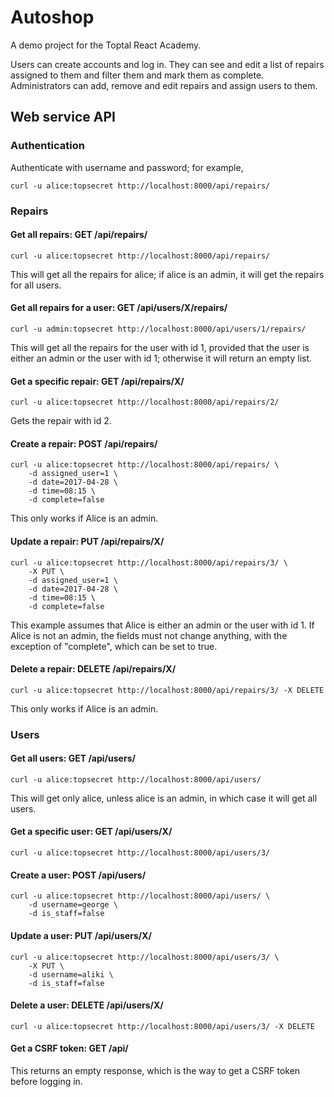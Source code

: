 # Autoshop

A demo project for the Toptal React Academy.

Users can create accounts and log in. They can see and edit a list of repairs
assigned to them and filter them and mark them as complete. Administrators can
add, remove and edit repairs and assign users to them.


## Web service API

### Authentication

Authenticate with username and password; for example,

    curl -u alice:topsecret http://localhost:8000/api/repairs/

### Repairs

#### Get all repairs: GET /api/repairs/

    curl -u alice:topsecret http://localhost:8000/api/repairs/

This will get all the repairs for alice; if alice is an admin, it will get
the repairs for all users.

#### Get all repairs for a user: GET /api/users/X/repairs/

    curl -u admin:topsecret http://localhost:8000/api/users/1/repairs/

This will get all the repairs for the user with id 1, provided that the user is
either an admin or the user with id 1; otherwise it will return an empty list.

#### Get a specific repair: GET /api/repairs/X/

    curl -u alice:topsecret http://localhost:8000/api/repairs/2/

Gets the repair with id 2.

#### Create a repair: POST /api/repairs/

    curl -u alice:topsecret http://localhost:8000/api/repairs/ \
        -d assigned_user=1 \
        -d date=2017-04-28 \
        -d time=08:15 \
        -d complete=false

This only works if Alice is an admin.

#### Update a repair: PUT /api/repairs/X/

    curl -u alice:topsecret http://localhost:8000/api/repairs/3/ \
        -X PUT \
        -d assigned_user=1 \
        -d date=2017-04-28 \
        -d time=08:15 \
        -d complete=false

This example assumes that Alice is either an admin or the user with id 1. If
Alice is not an admin, the fields must not change anything, with the exception
of "complete", which can be set to true.

#### Delete a repair: DELETE /api/repairs/X/

    curl -u alice:topsecret http://localhost:8000/api/repairs/3/ -X DELETE

This only works if Alice is an admin.

### Users

#### Get all users: GET /api/users/

    curl -u alice:topsecret http://localhost:8000/api/users/

This will get only alice, unless alice is an admin, in which case it will get
all users.

#### Get a specific user: GET /api/users/X/

    curl -u alice:topsecret http://localhost:8000/api/users/3/

#### Create a user: POST /api/users/

    curl -u alice:topsecret http://localhost:8000/api/users/ \
        -d username=george \
        -d is_staff=false

#### Update a user: PUT /api/users/X/

    curl -u alice:topsecret http://localhost:8000/api/users/3/ \
        -X PUT \
        -d username=aliki \
        -d is_staff=false

#### Delete a user: DELETE /api/users/X/

    curl -u alice:topsecret http://localhost:8000/api/users/3/ -X DELETE

#### Get a CSRF token: GET /api/

This returns an empty response, which is the way to get a CSRF token before logging in.
